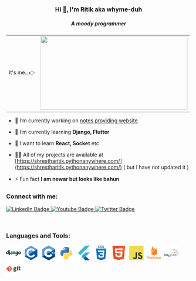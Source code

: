 
<h3 align="center">Hi 👋, I'm Ritik aka whyme-duh</h1>
<h5 align="center">A moody programmer</h3>

<table align="center" style="border:1px black;">
  <tr>
    <td valign = "center"><p>It's me.. 👉 </p>
    </td>
    <td valign = "top">
    <img src="https://media.giphy.com/media/RbDKaczqWovIugyJmW/giphy.gif" width="400" height="200"/>
    </td>
  </tr>
      
</table>

- 🔭 I’m currently working on [notes providing website](http://studynotesnepal.herokuapp.com/)

- 🌱 I’m currently learning **Django, Flutter**

- 🎰 I want to learn **React, Socket** etc

- 👨‍💻 All of my projects are available at [https://shrestharitik.pythonanywhere.com/](https://shrestharitik.pythonanywhere.com/) ( but I have not updated it )

- ⚡ Fun fact **I am newar but looks like bahun**



### Connect with me:
<div id="badges">
  <a href="your-linkedin-URL">
    <img src="https://img.shields.io/badge/LinkedIn-blue?style=for-the-badge&logo=linkedin&logoColor=white" alt="LinkedIn Badge"/>
  </a>
  <a href="your-youtube-URL">
    <img src="https://img.shields.io/badge/YouTube-red?style=for-the-badge&logo=youtube&logoColor=white" alt="Youtube Badge"/>
  </a>
  <a href="your-twitter-URL">
    <img src="https://img.shields.io/badge/Twitter-blue?style=for-the-badge&logo=twitter&logoColor=white" alt="Twitter Badge"/>
  </a>
</div>


&nbsp;&nbsp;



### Languages and Tools:
<div>
  <img src="https://github.com/devicons/devicon/blob/master/icons/django/django-plain-wordmark.svg" title="Django" alt="Flutter" width="40" height="40"/>&nbsp;
  <img src="https://github.com/devicons/devicon/blob/master/icons/c/c-original.svg" title="C" alt="Flutter" width="40" height="40"/>&nbsp;
  <img src="https://github.com/devicons/devicon/blob/master/icons/cplusplus/cplusplus-original.svg" title="C++" alt="Flutter" width="40" height="40"/>&nbsp;
  <img src="https://github.com/devicons/devicon/blob/master/icons/python/python-original.svg" title="Python" alt="Flutter" width="40" height="40"/>&nbsp;
  <img src="https://github.com/devicons/devicon/blob/master/icons/flutter/flutter-original.svg" title="Flutter" alt="Flutter" width="40" height="40"/>&nbsp;
  <img src="https://github.com/devicons/devicon/blob/master/icons/css3/css3-plain-wordmark.svg"  title="CSS3" alt="CSS" width="40" height="40"/>&nbsp;
  <img src="https://github.com/devicons/devicon/blob/master/icons/html5/html5-original.svg" title="HTML5" alt="HTML" width="40" height="40"/>&nbsp;
  <img src="https://github.com/devicons/devicon/blob/master/icons/javascript/javascript-original.svg" title="JavaScript" alt="JavaScript" width="40" height="40"/>&nbsp;
  <img src="https://github.com/devicons/devicon/blob/master/icons/firebase/firebase-plain-wordmark.svg" title="Firebase" alt="Firebase" width="40" height="40"/>&nbsp;
  <img src="https://github.com/devicons/devicon/blob/master/icons/mysql/mysql-original-wordmark.svg" title="MySQL"  alt="MySQL" width="40" height="40"/>&nbsp;
  <img src="https://github.com/devicons/devicon/blob/master/icons/git/git-original-wordmark.svg" title="Git" **alt="Git" width="40" height="40"/>
</div>

<br />
<br />

<!-- [![WhymeDuh's GitHub stats](https://github-readme-stats.vercel.app/api?username=whyme-duh&count_private=true&show_icons=true&theme=dracula)](https://github.com/whyme-duh/github-readme-stats) -->
